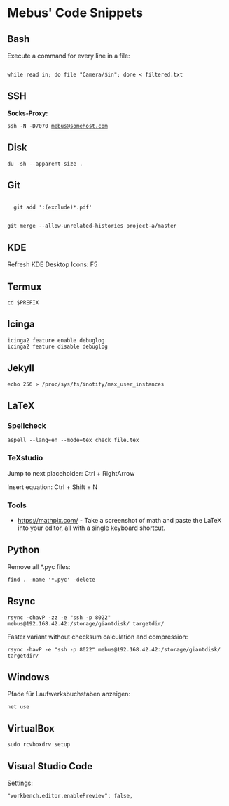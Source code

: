 Mebus' Code Snippets
=====================

Bash
----------

Execute a command for every line in a file:

<code>
while read in; do file "Camera/$in"; done < filtered.txt
</code>

SSH
----------

**Socks-Proxy:**

<code>ssh -N -D7070 mebus@somehost.com</code>

Disk
----------

<code>du -sh --apparent-size .</code>

Git
----------

<code>
  git add ':(exclude)*.pdf'
 
  git merge --allow-unrelated-histories project-a/master
</code>

KDE
----------

Refresh KDE Desktop Icons: F5

Termux
-------

```
cd $PREFIX
```

Icinga
----------

```
icinga2 feature enable debuglog
icinga2 feature disable debuglog
```

Jekyll
----------

```
echo 256 > /proc/sys/fs/inotify/max_user_instances
```

LaTeX
----------

### Spellcheck

```
aspell --lang=en --mode=tex check file.tex
```

### TeXstudio

Jump to next placeholder: Ctrl + RightArrow

Insert equation: Ctrl + Shift + N

### Tools

 * https://mathpix.com/ - Take a screenshot of math and paste the LaTeX into your editor, all with a single keyboard shortcut.

Python
----------

Remove all *.pyc files:

``` 
find . -name '*.pyc' -delete
```

Rsync
----------

```
rsync -chavP -zz -e "ssh -p 8022" mebus@192.168.42.42:/storage/giantdisk/ targetdir/
```

Faster variant without checksum calculation and compression:

```
rsync -havP -e "ssh -p 8022" mebus@192.168.42.42:/storage/giantdisk/ targetdir/
```

Windows
----------

Pfade für Laufwerksbuchstaben anzeigen:

```
net use
```

VirtualBox
-----------

```
sudo rcvboxdrv setup
``` 

Visual Studio Code
-------------------

Settings:

```
"workbench.editor.enablePreview": false,
```
